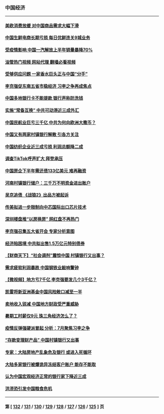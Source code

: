 ### 中国经济
---
#### [美欧消费放缓 对中国商品需求大幅下滑](../../pages/ncid283/n13778291.md?07111645) 
#### [中国生鲜电商长期亏损 每日优鲜连关9城业务](../../pages/ncid283/n13777951.md?07111645) 
#### [受疫情影响 中国一汽解放上半年销量暴降70%](../../pages/ncid283/n13777835.md?07111645) 
#### [油管热门视频 网站代理 翻墙必看视频](http://209.222.30.114:81/youtube.html?07111645)
#### [受够供应问题 一家香水巨头正与中国“分手”](../../pages/ncid283/n13777894.md?07111645) 
#### [李克强促东南五省市稳经济 习李之争再成焦点](../../pages/ncid283/n13777753.md?07111645) 
#### [中国多地银行卡不能提款 银行声称防洗钱](../../pages/ncid283/n13777471.md?07111645) 
#### [实施“常备互换” 中共可动港近三成外汇](../../pages/ncid283/n13777440.md?07111645) 
#### [中国民航业巨亏三千亿 中共为何向欧洲大撒币？](../../pages/ncid283/n13777343.md?07111645) 
#### [中国又有两家村镇银行解散 引各方关注](../../pages/ncid283/n13777317.md?07111645) 
#### [中国纺织企业近三成亏损 利润总额降二成](../../pages/ncid283/n13777266.md?07111645) 
#### [调查TikTok呼声扩大 拜登承压](../../pages/ncid283/n13777106.md?07111645) 
#### [中国房企下半年需还债133亿美元 难再融资](../../pages/ncid283/n13776986.md?07111645) 
#### [河南村镇银行储户：三千万不明资金进出账户](../../pages/ncid283/n13776876.md?07111645) 
#### [吴京追债 《战狼2》出品方被起诉](../../pages/ncid283/n13776671.md?07111645) 
#### [传美拟进一步限制向中芯国际出口芯片技术](../../pages/ncid283/n13776630.md?07111645) 
#### [深圳楼盘推“以房换房” 网红盘不再热门](../../pages/ncid283/n13776157.md?07111645) 
#### [李克强召集五大省开会 专家分析意图](../../pages/ncid283/n13776215.md?07111645) 
#### [经济陷困境 中共拟出售1.5万亿元特别债券](../../pages/ncid283/n13776080.md?07111645) 
#### [【财商天下】“社会调剂”震惊中国 村镇银行又出事？](../../pages/ncid283/n13775860.md?07111645) 
#### [需求疲软利润暴跌 中国钢铁业敲响警钟](../../pages/ncid283/n13775851.md?07111645) 
#### [【微视频】地方亏7千亿 李克强要发几个3千亿？](../../pages/ncid283/n13775772.md?07111645) 
#### [凯雷将新亚洲基金中国风险敞口减至一半](../../pages/ncid283/n13775841.md?07111645) 
#### [卖地收入锐减 中国地方财政受严重威胁](../../pages/ncid283/n13775526.md?07111645) 
#### [暑期工时薪仅9元 珠三角经济怎么了？](../../pages/ncid283/n13775457.md?07111645) 
#### [疫情反弹强硬派冒起 分析：7月聚焦习李之争](../../pages/ncid283/n13775277.md?07111645) 
#### [“存款变理财产品” 中国村镇银行又出事](../../pages/ncid283/n13775146.md?07111645) 
#### [专家：大陆房地产乱象危及银行 或进入死循环](../../pages/ncid283/n13774859.md?07111645) 
#### [大陆多家银行被爆诡异冻结客户账户 能存不能取](../../pages/ncid283/n13774960.md?07111645) 
#### [认为中国宏观经济正常的银行家下降近三成](../../pages/ncid283/n13775169.md?07111645) 
#### [洪涝恐引发中国粮食危机](../../pages/ncid283/n13775159.md?07111645) 

---
#### 第 [ [132](./132.md?07111645) / [131](./131.md?07111645) / [130](./130.md?07111645) / [129](./129.md?07111645) / [128](./128.md?07111645) / [127](./127.md?07111645) / [126](./126.md?07111645) / [125](./125.md?07111645) ] 页
